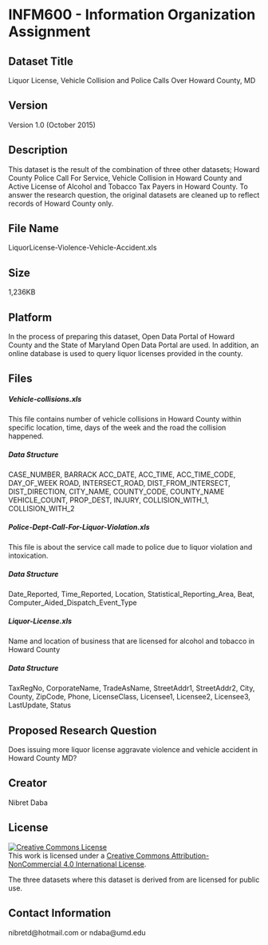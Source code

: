 <h1>INFM600 - Information Organization Assignment</h1>
<h2>Dataset Title</h2>
<p>Liquor License, Vehicle Collision and Police Calls Over Howard County, MD</p>
<h2>Version</h2>
<p>Version 1.0 (October 2015)</p>
<h2>Description</h2>
<p>This dataset is the result of the combination of three other datasets; Howard County Police Call For Service, Vehicle Collision in Howard County and Active License of Alcohol and Tobacco Tax Payers in Howard County.  To answer the research question, the original datasets are cleaned up to reflect records of Howard County only.</p>
<h2>File Name</h2>
<p>LiquorLicense-Violence-Vehicle-Accident.xls</p>
<h2>Size</h2>
<p>1,236KB</p>
<h2>Platform</h2>
<p>In the process of preparing this dataset, Open Data Portal of Howard County and the State of Maryland Open Data Portal are used.  In addition, an online database is used to query liquor licenses provided in the county.</p>
<h2>Files</h2>
<h5>Vehicle-collisions.xls </h5>
<p>This file contains number of vehicle collisions in Howard County within specific location, time, days of the week and the road the collision happened.</p>
<h5>Data Structure</h5>
<p>CASE_NUMBER,	BARRACK	ACC_DATE,	ACC_TIME,	ACC_TIME_CODE,	DAY_OF_WEEK	ROAD,	INTERSECT_ROAD,	DIST_FROM_INTERSECT,	DIST_DIRECTION,	CITY_NAME,	COUNTY_CODE,	COUNTY_NAME	VEHICLE_COUNT,	PROP_DEST,	INJURY,	COLLISION_WITH_1,	COLLISION_WITH_2
</p>
<h5>Police-Dept-Call-For-Liquor-Violation.xls</h5>
<p>This file is about the service call made to police due to liquor violation and intoxication.</p>
<h5>Data Structure</h5>
<p>Date_Reported,	Time_Reported,	Location,	Statistical_Reporting_Area,	Beat,	Computer_Aided_Dispatch_Event_Type
</p>
<h5>Liquor-License.xls</h5>
<p>Name and location of business that are licensed for alcohol and tobacco in Howard County</p>
<h5>Data Structure</h5>
<p>TaxRegNo,	CorporateName,	TradeAsName,	StreetAddr1,	StreetAddr2,	City,	County,	ZipCode,	Phone,	LicenseClass,	Licensee1,	Licensee2,	Licensee3,	LastUpdate,	Status
</p>
<h2>Proposed Research Question</h2>
<p>Does issuing more liquor license aggravate violence and vehicle accident in Howard County MD?  </p>
<h2>Creator</h2>
<p>Nibret Daba</p>
<h2>License</h2>
<a rel="license" href="http://creativecommons.org/licenses/by-nc/4.0/"><img alt="Creative Commons License" style="border-width:0" src="https://i.creativecommons.org/l/by-nc/4.0/80x15.png" /></a><br />This work is licensed under a <a rel="license" href="http://creativecommons.org/licenses/by-nc/4.0/">Creative Commons Attribution-NonCommercial 4.0 International License</a>.
<p>The three datasets where this dataset is derived from are licensed for public use.</p>
<p>
<h2>Contact Information</h2>
<p>nibretd@hotmail.com or ndaba@umd.edu</p>